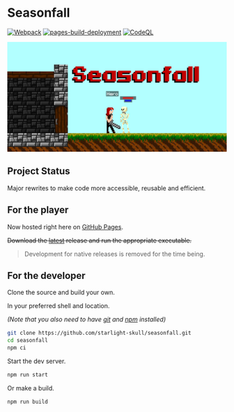 # Seasonfall

[![Webpack](https://github.com/Starlight-Skull/seasonfall/actions/workflows/webpack.yml/badge.svg)](https://github.com/Starlight-Skull/seasonfall/actions/workflows/webpack.yml)
[![pages-build-deployment](https://github.com/Starlight-Skull/seasonfall/actions/workflows/pages/pages-build-deployment/badge.svg)](https://github.com/Starlight-Skull/seasonfall/actions/workflows/pages/pages-build-deployment)
[![CodeQL](https://github.com/Starlight-Skull/seasonfall/actions/workflows/codeql-analysis.yml/badge.svg)](https://github.com/Starlight-Skull/seasonfall/actions/workflows/codeql-analysis.yml)

[![Seasonfall](./Misc/Banner.png)](https://starlight-skull.github.io/seasonfall/)

## Project Status

Major rewrites to make code more accessible, reusable and efficient.

## For the player

Now hosted right here on [GitHub Pages](https://starlight-skull.github.io/seasonfall/).

~~Download the [latest](https://github.com/starlight-skull/seasonfall/releases/latest) release and run the appropriate executable.~~

> Development for native releases is removed for the time being.

## For the developer

Clone the source and build your own.

In your preferred shell and location.

_(Note that you also need to have [git](https://git-scm.com/downloads) and [npm](https://nodejs.org/en/download/) installed)_

```bash
git clone https://github.com/starlight-skull/seasonfall.git
cd seasonfall
npm ci
```

Start the dev server.

```bash
npm run start
```

Or make a build.

```bash
npm run build
```
